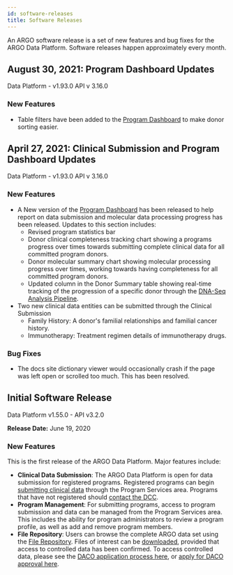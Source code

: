 ```yaml
---
id: software-releases
title: Software Releases
---
```


An ARGO software release is a set of new features and bug fixes for the ARGO Data Platform. Software releases happen approximately every month.

<!---
## Software Release 2.0

**Release Date:**

### Bug Fixes

None to report.

### Known Issues

None to report.
------>

## August 30, 2021: Program Dashboard Updates
Data Platform - v1.93.0 API v 3.16.0

### New Features 
- Table filters have been added to the [Program Dashboard](/docs/submission/submitted-data) to make donor sorting easier. 

## April 27, 2021: Clinical Submission and Program Dashboard Updates
Data Platform - v1.93.0 API v 3.16.0

### New Features 
- A New version of the [Program Dashboard](/docs/submission/submitted-data) has been released to help report on data submission and molecular data processing progress has been released. Updates to this section includes: 
    - Revised program statistics bar
	- Donor clinical completeness tracking chart showing a programs progress over times towards submitting complete clinical data for all committed program donors. 
	- Donor molecular summary chart showing molecular processing progress over times, working towards having completeness for all committed program donors.
	- Updated column in the Donor Summary table showing real-time tracking of the progression of a specific donor through the [DNA-Seq Analysis Pipeline](/docs/analysis-workflows/dna-pipeline).
- Two new clinical data entities can be submitted through the Clinical Submission 
	- Family History: A donor's familial relationships and familial cancer history. 
	- Immunotherapy: Treatment regimen details of immunotherapy drugs. 

### Bug Fixes

- The docs site dictionary viewer would occasionally crash if the page was left open or scrolled too much. This has been resolved.   

## Initial Software Release

Data Platform v1.55.0 - API v3.2.0

**Release Date:** June 19, 2020

### New Features

This is the first release of the ARGO Data Platform. Major features include:

- **Clinical Data Submission**: The ARGO Data Platform is open for data submission for registered programs. Registered programs can begin [submitting clinical data](/docs/submission/submitting-clinical-data) through the Program Services area. Programs that have not registered should [contact the DCC](https://platform.icgc-argo.org/contact).
- **Program Management**: For submitting programs, access to program submission and data can be managed from the Program Services area. This includes the ability for program administrators to review a program profile, as well as add and remove program members.
- **File Repository**: Users can browse the complete ARGO data set using the [File Repository](https://platform.icgc-argo.org/repository). Files of interest can be [downloaded](/docs/data-access/data-download), provided that access to controlled data has been confirmed. To access controlled data, please see the [DACO application process here](/docs/data-access/data-access), or [apply for DACO approval here](https://icgc.org/daco).

